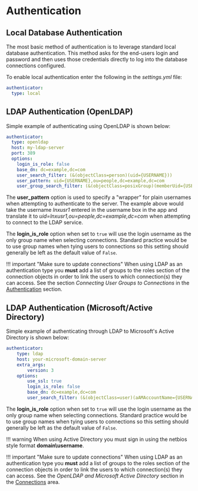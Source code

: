 # Authentication

## Local Database Authentication

The most basic method of authentication is to leverage standard local database authentication.  This method asks for the end-users login and password and then uses those credentials directly to log into the database connections configured.

To enable local authentication enter the following in the *settings.yml* file:

``` yaml
authenticator:
  type: local
```

## LDAP Authentication (OpenLDAP)

Simple example of authenticating using OpenLDAP is shown below:

``` yaml
authenticator:
  type: openldap
  host: my-ldap-server
  port: 389
  options:
    login_is_role: false
    base_dn: dc=example,dc=com
    user_search_filter: (&(objectClass=person)(uid={USERNAME}))
    user_pattern: uid={USERNAME},ou=people,dc=example,dc=com
    user_group_search_filter: (&(objectClass=posixGroup)(memberUid={USERNAME}))
```

The **user_pattern** option is used to specify a "wrapper" for plain usernames when attempting to authenticate to the server.  The example above would take the username *lnxusr1* entered in the username box in the app and translate it to *uid=lnxusr1,ou=people,dc=example,dc=com* when attempting to connect to the LDAP service.

The **login_is_role** option when set to ```true``` will use the login username as the only group name when selecting connections.  Standard practice would be to use group names when tying users to connections so this setting should generally be left as the default value of ```False```.

!!! important "Make sure to update connections"
    When using LDAP as an authentication type you **must** add a list of groups to the roles section of the connection objects in order to link the users to which connection(s) they can access.  See the section *Connecting User Groups to Connections* in the [Authentication](connections.md#connecting-user-groups-to-connections) section.

## LDAP Authentication (Microsoft/Active Directory)

Simple example of authenticating through LDAP to Microsoft's Active Directory is shown below:

``` yaml
authenticator:
    type: ldap
    host: your-microsoft-domain-server
    extra_args:
        version: 3
    options:
        use_ssl: true
        login_is_role: false
        base_dn: dc=example,dc=com
        user_search_filter: (&(objectClass=user)(aAMAccountName={USERNAME}))
```

The **login_is_role** option when set to ```true``` will use the login username as the only group name when selecting connections.  Standard practice would be to use group names when tying users to connections so this setting should generally be left as the default value of ```False```.

!!! warning
    When using Active Directory you must sign in using the netbios style format **domain\username**.

!!! important "Make sure to update connections"
    When using LDAP as an authentication type you **must** add a list of groups to the roles section of the connection objects in order to link the users to which connection(s) they can access.  See the *OpenLDAP and Microsoft Active Directory* section in the [Connections](connections.md#openldap-and-microsoft-active-directory) area.
